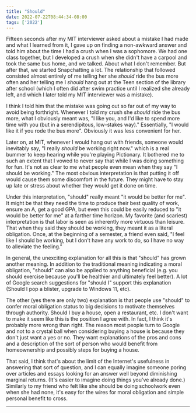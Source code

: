 ```yaml
---
title: "Should"
date: 2022-07-22T08:44:34-08:00
tags: ['2022']
---
```


Fifteen seconds after my MIT interviewer asked about a mistake I had made and what I learned from it, I gave up on finding a non-awkward answer and told him about the time I had a crush when I was a sophomore.
We had one class together, but I developed a crush when she didn't have a carpool and took the same bus home, and we talked.
About what I don't remember.
But after that, we started Snapchatting a lot.
The relationship that followed consisted almost entirely of me telling her she *should* ride the bus more often and her telling me I *should* hang out at the Teen section of the library after school (which I often did after swim practice until I realized she already left, and which I later told my MIT interviewer was a mistake).

I think I told him that the mistake was going out so far out of my way to avoid being forthright.
Whenever I told my crush she *should* ride the bus more, what I obviously meant was, "I like you, and I'd like to spend more time with you (but in a serendipitous, low-stakes way)."
Essentially, "I would like it if you rode the bus more".
Obviously it was less convenient for her.

Later on, at MIT, whenever I would hang out with friends, someone would inevitably say, "I really *should* be working right now." which is a real bummer to keep hearing while you're playing Pictionary.
It bothered me to such an extent that I vowed to never say that while I was doing something for fun.
It's not as clear to me what people even mean when they say "I should be working."
The most obvious interpretation is that putting it off would cause them some discomfort in the future.
They might have to stay up late or stress about whether they would get it done on time.

Under this interpretation, "should" really meant "it would be better for me".
It might be that they need the time to produce their best quality of work, ensure an A, get a good GPA, but even this could be easily reduced to "it would be better for me" at a farther time horizon.
My favorite (and scariest) interpretation is that labor is seen as inherently more virtuous than leisure.
That when they said they should be working, they meant it as a literal obligation.
Once, at the beginning of a semester, a friend even said, "I feel like I should be working, but I don't have any work to do, so I have no way to alleviate the feeling."

In general, the unexciting explanation for all this is that "should" has grown another meaning.
In addition to the traditional meaning indicating a moral obligation, "should" can also be applied to anything beneficial
(e.g. you should exercise because you'll be healthier and ultimately feel better).
A lot of Google search suggestions for "should I" support this explanation (Should I pop a blister, upgrade to Windows 11, etc).

The other (yes there are only two) explanation is that people use "should" to confer moral obligation status to big decisions to motivate themselves through authority. Should I buy a house, open a restaurant, etc.
I don't want to make it seem like this is the position I agree with.
In fact, I think it's probably more wrong than right.
The reason most people turn to Google and not to a crystal ball when considering buying a house is because they don't just want a yes or no.
They want explanations of the pros and cons and a description of the sort of person who would benefit from homeownership and possibly steps for buying a house.

That said, I think that's about the limit of the Internet's usefulness in answering that sort of question, and I can equally imagine someone poring over articles and essays looking for an answer well beyond diminishing marginal returns.
(It's easier to imagine doing things you've already done.)
Similarly to my friend who felt like she should be doing schoolwork even when she had none, it's easy for the wires for moral obligation and simple personal benefit to cross.

---
